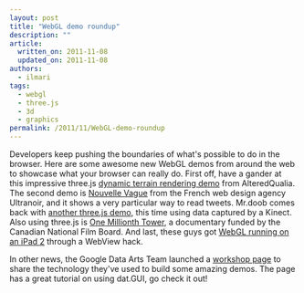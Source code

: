 ```yaml
---
layout: post
title: "WebGL demo roundup"
description: ""
article:
  written_on: 2011-11-08
  updated_on: 2011-11-08
authors:
  - ilmari
tags:
  - webgl
  - three.js
  - 3d
  - graphics
permalink: /2011/11/WebGL-demo-roundup
---
```

Developers keep pushing the boundaries of what's possible to do in the browser. Here are some awesome new WebGL demos from around the web to showcase what your browser can really do. First off, have a gander at this impressive three.js [dynamic terrain rendering demo](http://alteredqualia.com/three/examples/webgl_terrain_dynamic.html) from AlteredQualia. The second demo is [Nouvelle Vague](http://nouvellevague.ultranoir.com/) from the French web design agency Ultranoir, and it shows a very particular way to read tweets. Mr.doob comes back with [another three.js demo](http://mrdoob.com/lab/javascript/webgl/kinect/), this time using data captured by a Kinect. Also using three.js is [One Millionth Tower](http://highrise.nfb.ca/onemillionthtower/), a documentary funded by the Canadian National Film Board. And last, these guys got [WebGL running on an iPad 2](http://vimeo.com/31644717) through a WebView hack. 

In other news, the Google Data Arts Team launched a [workshop page](http://workshop.chromeexperiments.com/) to share the technology they've used to build some amazing demos. The page has a great tutorial on using dat.GUI, go check it out!